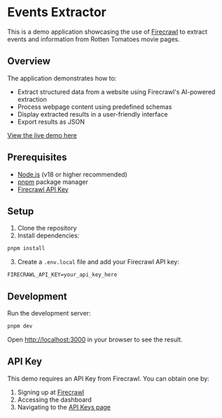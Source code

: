 # Events Extractor

This is a demo application showcasing the use of [Firecrawl](https://firecrawl.dev) to extract events and information from Rotten Tomatoes movie pages.

## Overview

The application demonstrates how to:
- Extract structured data from a website using Firecrawl's AI-powered extraction
- Process webpage content using predefined schemas
- Display extracted results in a user-friendly interface
- Export results as JSON

[View the live demo here](https://events-extractor.vercel.app/)

## Prerequisites

- [Node.js](https://nodejs.org/) (v18 or higher recommended)
- [pnpm](https://pnpm.io/) package manager
- [Firecrawl API Key](https://www.firecrawl.dev/app/api-keys)

## Setup

1. Clone the repository
2. Install dependencies:

```bash
pnpm install
```

3. Create a `.env.local` file and add your Firecrawl API key:

```
FIRECRAWL_API_KEY=your_api_key_here
```

## Development

Run the development server:

```bash
pnpm dev
```

Open [http://localhost:3000](http://localhost:3000) in your browser to see the result.

## API Key

This demo requires an API Key from Firecrawl. You can obtain one by:
1. Signing up at [Firecrawl](https://www.firecrawl.dev)
2. Accessing the dashboard
3. Navigating to the [API Keys page](https://www.firecrawl.dev/app/api-keys)
